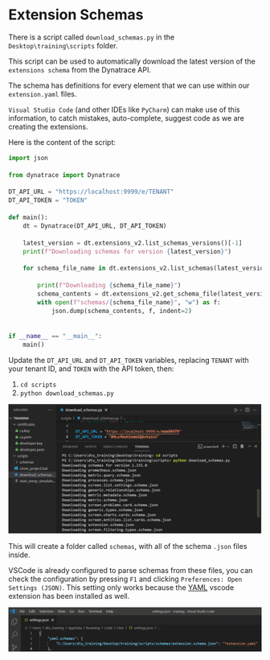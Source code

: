 # Extension Schemas

There is a script called `download_schemas.py` in the `Desktop\training\scripts` folder.

This script can be used to automatically download the latest version of the `extensions schema` from the Dynatrace API.

The schema has definitions for every element that we can use within our `extension.yaml` files.

`Visual Studio Code` (and other IDEs like `PyCharm`) can make use of this information, to catch mistakes, auto-complete, suggest code as we are creating the extensions.

Here is the content of the script:

```python
import json

from dynatrace import Dynatrace

DT_API_URL = "https://localhost:9999/e/TENANT"
DT_API_TOKEN = "TOKEN"

def main():
    dt = Dynatrace(DT_API_URL, DT_API_TOKEN)

    latest_version = dt.extensions_v2.list_schemas_versions()[-1]
    print(f"Downloading schemas for version {latest_version}")

    for schema_file_name in dt.extensions_v2.list_schemas(latest_version).files:

        print(f"Downloading {schema_file_name}")
        schema_contents = dt.extensions_v2.get_schema_file(latest_version, schema_file_name)
        with open(f"schemas/{schema_file_name}", "w") as f:
            json.dump(schema_contents, f, indent=2)


if __name__ == "__main__":
    main()

```

Update the `DT_API_URL` and `DT_API_TOKEN` variables, replacing `TENANT` with your tenant ID, and `TOKEN` with the API token, then:

1. `cd scripts`
2. `python download_schemas.py`

![Download schemas](../../../assets/06-download-schemas.png)

This will create a folder called `schemas`, with all of the schema `.json` files inside.  

VSCode is already configured to parse schemas from these files, you can check the configuration by pressing `F1` and clicking `Preferences: Open Settings (JSON)`. This setting only works because the [YAML](https://marketplace.visualstudio.com/items?itemName=redhat.vscode-yaml) vscode extension has been installed as well.

![vscode schemas](../../../assets/07-vscode-schemas.png)
